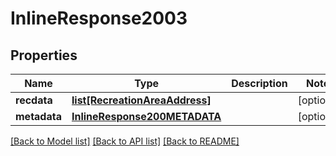 # InlineResponse2003

## Properties
Name | Type | Description | Notes
------------ | ------------- | ------------- | -------------
**recdata** | [**list[RecreationAreaAddress]**](RecreationAreaAddress.md) |  | [optional] 
**metadata** | [**InlineResponse200METADATA**](InlineResponse200METADATA.md) |  | [optional] 

[[Back to Model list]](../README.md#documentation-for-models) [[Back to API list]](../README.md#documentation-for-api-endpoints) [[Back to README]](../README.md)

